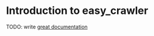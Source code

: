 # Introduction to easy_crawler

TODO: write [great documentation](http://jacobian.org/writing/what-to-write/)
